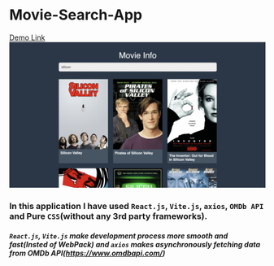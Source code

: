 # Movie-Search-App
[Demo Link](https://movie-infos-search.netlify.app/)
![Screenshot](image.png)

### In this application I have used `React.js`, `Vite.js`, `axios`, `OMDb API` and Pure `CSS`(without any 3rd party frameworks). 
##### `React.js`, `Vite.js` make development process more smooth and fast(Insted of WebPack) and `axios` makes asynchronously fetching data from OMDb API(https://www.omdbapi.com/)
